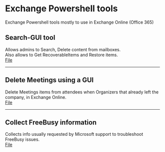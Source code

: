 # Exchange Powershell tools
Exchange Powershell tools mostly to use in Exchange Online (Office 365)

## Search-GUI tool
Allows admins to Search, Delete content from mailboxes.  
Also allows to Get RecoverableItems and Restore items.  
[File](/search-gui/)

----

## Delete Meetings using a GUI  
Delete Meetings items from attendees when Organizers that already left the company, in Exchange Online.  
[File](/DeleteMeetings-gui/)

----

## Collect FreeBusy information
Collects info usually requested by Microsoft support to troubleshoot FreeBusy issues.  
[File](/CollectFBLogs/)